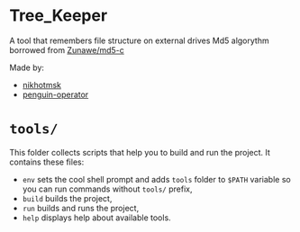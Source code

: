 # Tree_Keeper
A tool that remembers file structure on external drives
Md5 algorythm borrowed from [Zunawe/md5-c](https://github.com/Zunawe/md5-c)

Made by:
- [nikhotmsk](https://tildegit.org/nikhotmsk)
- [penguin-operator](https://github.com/penguin-operator)

# `tools/`
This folder collects scripts that help you to build and run the project.
It contains these files:
- `env` sets the cool shell prompt and adds `tools` folder to `$PATH` variable so you can run commands without `tools/` prefix,
- `build` builds the project,
- `run` builds and runs the project,
- `help` displays help about available tools.
